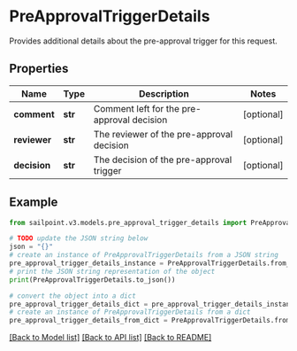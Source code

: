 # PreApprovalTriggerDetails

Provides additional details about the pre-approval trigger for this request.

## Properties

Name | Type | Description | Notes
------------ | ------------- | ------------- | -------------
**comment** | **str** | Comment left for the pre-approval decision | [optional] 
**reviewer** | **str** | The reviewer of the pre-approval decision | [optional] 
**decision** | **str** | The decision of the pre-approval trigger | [optional] 

## Example

```python
from sailpoint.v3.models.pre_approval_trigger_details import PreApprovalTriggerDetails

# TODO update the JSON string below
json = "{}"
# create an instance of PreApprovalTriggerDetails from a JSON string
pre_approval_trigger_details_instance = PreApprovalTriggerDetails.from_json(json)
# print the JSON string representation of the object
print(PreApprovalTriggerDetails.to_json())

# convert the object into a dict
pre_approval_trigger_details_dict = pre_approval_trigger_details_instance.to_dict()
# create an instance of PreApprovalTriggerDetails from a dict
pre_approval_trigger_details_from_dict = PreApprovalTriggerDetails.from_dict(pre_approval_trigger_details_dict)
```
[[Back to Model list]](../README.md#documentation-for-models) [[Back to API list]](../README.md#documentation-for-api-endpoints) [[Back to README]](../README.md)


